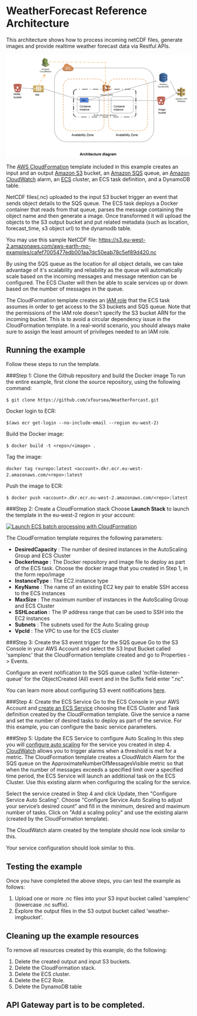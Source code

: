 # WeatherForecast Reference Architecture

This architecture shows how to process incoming netCDF files, generate images and provide realtime weather forecast data via Restful APIs. 

![](https://github.com/xfoursea/WeatherForcast/blob/master/architeture.png)

The [AWS CloudFormation](https://aws.amazon.com/cloudformation) template included in this example creates an input and an output [Amazon S3](https://aws.amazon.com/s3) bucket, an [Amazon SQS](https://aws.amazon.com/sqs/) queue, an [Amazon CloudWatch](https://aws.amazon.com/cloudwatch/) alarm, an [ECS](https://aws.amazon.com/ecs/) cluster, an ECS task definition, and a DynamoDB table.

NetCDF files(.nc) uploaded to the input S3 bucket trigger an event that sends object details to the SQS queue. The ECS task deploys a Docker container that reads from that queue, parses the message containing the object name and then generate a image. Once transformed it will upload the objects to the S3 output bucket and put related metadata (such as location, forecast_time, s3 object url) to the dynamodb table.

You may use this sample NetCDF file: https://s3.eu-west-2.amazonaws.com/aws-earth-mo-examples/cafef7005477edb001aa7dc50eab78c5ef89d420.nc

By using the SQS queue as the location for all object details, we can take advantage of it's scalability and reliability as the queue will automatically scale based on the incoming messages and message retention can be configured. The ECS Cluster will then be able to scale services up or down based on the number of messages in the queue.

The CloudFormation template creates an [IAM role](http://docs.aws.amazon.com/AmazonECS/latest/developerguide/task-iam-roles.html) that the ECS task assumes in order to get access to the S3 buckets and SQS queue. Note that the permissions of the IAM role doesn't specify the S3 bucket ARN for the incoming bucket. This is to avoid a circular dependency issue in the CloudFormation template. In a real-world scenario, you should always make sure to assign the least amount of privileges needed to an IAM role.

## Running the example
Follow these steps to run the template.

###Step 1: Clone the Github repository and build the Docker image
To run the entire example, first clone the source repository, using the following command:

  `$ git clone https://github.com/xfoursea/WeatherForcast.git`

Docker login to ECR:

  `$(aws ecr get-login --no-include-email --region eu-west-2)`

Build the Docker image:

  `$ docker build -t <repo>/<image> .`

Tag the image:

  `docker tag rxurepo:latest <account>.dkr.ecr.eu-west-2.amazonaws.com/<repo>:latest`

Push the image to ECR:

  `$ docker push <account>.dkr.ecr.eu-west-2.amazonaws.com/<repo>:latest`

###Step 2: Create a CloudFormation stack
Choose **Launch Stack** to launch the template in the eu-west-2 region in your account:

[![Launch ECS batch processing with CloudFormation](http://docs.aws.amazon.com/AWSCloudFormation/latest/UserGuide/images/cloudformation-launch-stack-button.png)](https://console.aws.amazon.com/cloudformation/home?region=eu-west-2#/stacks/new?stackName=mystack)

The CloudFormation template requires the following parameters:

- **DesiredCapacity** : The number of desired instances in the AutoScaling Group and ECS Cluster
- **DockerImage** : The Docker repository and image file to deploy as part of the ECS task. Choose the docker image that you created in Step 1, in the form repo/image
- **InstanceType** : The EC2 instance type
- **KeyName** : The name of an existing EC2 key pair to enable SSH access to the ECS instances
- **MaxSize** : The maximum number of instances in the AutoScaling Group and ECS Cluster
- **SSHLocation** : The IP address range that can be used to SSH into the EC2 instances
- **Subnets** : The subnets used for the Auto Scaling group
- **VpcId** : The VPC to use for the ECS cluster



###Step 3: Create the S3 event trigger for the SQS queue
Go to the S3 Console in your AWS Account and select the S3 Input Bucket called 'samplenc' that the CloudFormation template created and go to Properties -> Events.

Configure an event notification to the SQS queue called 'ncfile-listener-queue' for the ObjectCreated (All) event and in the Suffix field enter ".nc".

You can learn more about configuring S3 event notifications [here](http://docs.aws.amazon.com/AmazonS3/latest/dev/NotificationHowTo.html).


###Step 4: Create the ECS Service
Go to the ECS Console in your AWS Account and [create an ECS Service](http://docs.aws.amazon.com/AmazonECS/latest/developerguide/create-service.html) choosing the ECS Cluster and Task definition created by the CloudFormation template. Give the service a name and set the number of desired tasks to deploy as part of the service. For this example, you can configure the basic service parameters.


###Step 5: Update the ECS Service to configure Auto Scaling
In this step you will [configure auto scaling](http://docs.aws.amazon.com/AmazonECS/latest/developerguide/create-service.html#service-configure-auto-scaling) for the service you created in step 4.
[CloudWatch](https://aws.amazon.com/cloudwatch/) allows you to trigger alarms when a threshold is met for a metric. The CloudFormation template creates a CloudWatch Alarm for the SQS queue on the ApproximateNumberOfMessagesVisible metric so that when the number of messages exceeds a specified limit over a specified time period, the ECS Service will launch an additional task on the ECS Cluster. Use this existing alarm when configuring the scaling for the service.

Select the service created in Step 4 and click Update, then "Configure Service Auto Scaling". Choose "Configure Service Auto Scaling to adjust your service’s desired count" and fill in the minimum, desired and maximum number of tasks. Click on "Add a scaling policy" and use the existing alarm (created by the CloudFormation template).

The CloudWatch alarm created by the template should now look similar to this.

Your service configuration should look similar to this.

## Testing the example
Once you have completed the above steps, you can test the example as follows:

1. Upload one or more .nc files into your S3 input bucket called 'samplenc' (lowercase .nc suffix).
2. Explore the output files in the S3 output bucket called 'weather-imgbucket'.

## Cleaning up the example resources

To remove all resources created by this example, do the following:

1. Delete the created output and input S3 buckets.
2. Delete the CloudFormation stack.
3. Delete the ECS cluster.
4. Delete the EC2 Role.
5. Delete the DynamoDB table

## API Gateway part is to be completed.


